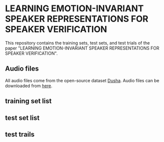 # LEARNING EMOTION-INVARIANT SPEAKER REPRESENTATIONS FOR SPEAKER VERIFICATION

This repository contains the training sets, test sets, and test trials of the paper "LEARNING EMOTION-INVARIANT SPEAKER REPRESENTATIONS FOR SPEAKER VERIFICATION". 
## Audio files
All audio files come from the open-source dataset [Dusha](https://github.com/salute-developers/golos/tree/master/dusha). Audio files can be downloaded from [here](https://n-ws-q0bez.s3pd12.sbercloud.ru/b-ws-q0bez-jpv/dusha/crowd.tar).
## training set list

## test set list

## test trails
